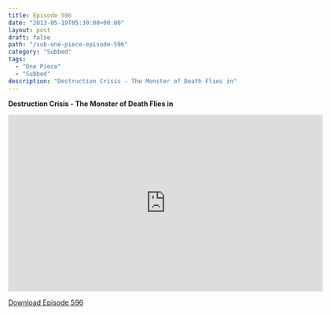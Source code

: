 ```yaml
---
title: Episode 596
date: "2013-05-19T05:30:00+00:00"
layout: post
draft: false
path: "/sub-one-piece-episode-596"
category: "Subbed"
tags:
  - "One Piece"
  - "Subbed"
description: "Destruction Crisis - The Monster of Death Flies in"
---
```


**Destruction Crisis - The Monster of Death Flies in**

<iframe width="640" height="360" src="https://www.rapidvideo.com/e/G6FRPFO4GH" frameborder="0" marginwidth=0 marginheight=0 scrolling=no allowfullscreen></iframe>

<a href="http://ouo.io/qs/eCodkFEQ?s=https://rapidvid.to/d/https://www.rapidvideo.com/e/G6FRPFO4GH">Download Episode 596</a>
